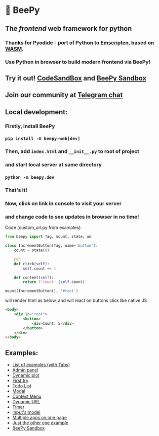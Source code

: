 # 🐝 BeePy

## The _frontend_ web framework for python 
### Thanks for [Pyodide](https://pyodide.org/) - port of Python to [Emscripten](https://emscripten.org/), based on [WASM](https://webassembly.org/).
### Use Python in browser to build modern frontend via BeePy!

## Try it out! [CodeSandBox](https://codesandbox.io/s/beepy-two-synced-counters-k5sm9j) and [BeePy Sandbox](https://kor0p.github.io/BeePy/examples/sandbox/)

## Join our community at [Telegram chat](https://t.me/bee_py/)

## Local development:
### Firstly, install BeePy
### `pip install -U beepy-web[dev]`
### Then, add `index.html` and `__init__.py` to root of project
### and start local server at same directory
### `python -m beepy.dev`
### That's it!
### Now, click on link in console to visit your server
### and change code to see updates in browser in no time!

Code (custom_url.py from examples):
```python
from beepy import Tag, mount, state, on

class IncrementButton(Tag, name='button'):
    count = state(0)

    @on
    def click(self):
        self.count += 1

    def content(self):
        return f'Count: {self.count}'

mount(IncrementButton(), '#root')
```
will render html as below, and will react on buttons click like native JS
```html
<body>
    <div id="root">
        <button>
            <div>Count: 5</div>
        </button>
    </div>
</body>
```

## Examples:
- [List of examples (with Tabs)](https://beepy-web-ba63e5a12994.herokuapp.com/e/)
- [Admin panel](https://beepy-web-ba63e5a12994.herokuapp.com/e/admin)
- [Dynamic plot](https://beepy-web-ba63e5a12994.herokuapp.com/e/plot)
- [First try](https://beepy-web-ba63e5a12994.herokuapp.com/e/buttons)
- [Todo List](https://beepy-web-ba63e5a12994.herokuapp.com/e/todos)
- [Modal](https://beepy-web-ba63e5a12994.herokuapp.com/e/modal)
- [Context Menu](https://beepy-web-ba63e5a12994.herokuapp.com/e/context-menu)
- [Dynamic URL](https://beepy-web-ba63e5a12994.herokuapp.com/e/dynamic-url)
- [Timer](https://beepy-web-ba63e5a12994.herokuapp.com/e/timer)
- [Input's model](https://beepy-web-ba63e5a12994.herokuapp.com/e/text-sync)
- [Multiple apps on one page](https://beepy-web-ba63e5a12994.herokuapp.com/multiple-apps)
- [Just the other one example](https://beepy-web-ba63e5a12994.herokuapp.com/e/custom_url)
- [BeePy Sandbox](https://kor0p.github.io/BeePy/examples/sandbox/)
